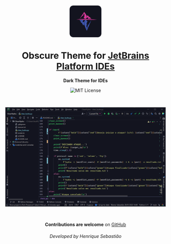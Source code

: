<h1 align="center">
  <br>
  <img src="./icon.png" alt="Obscure Theme Icon" width="100">
  <br>
  <br>
  Obscure Theme for <a href="https://www.jetbrains.com/products/">JetBrains Platform IDEs</a>
  <br>
</h1>

<p align="center">
  <strong>Dark Theme for IDEs</strong>
</p>

<p align="center">
  <img src="https://img.shields.io/github/license/henriquesebastiao/ObscureTheme?color=db399c" alt="MIT License"/>
</p>

<br>

<p align="center">
  <img src="./screenshot.png" alt="Obscure Theme Screenshot for JetBrains IDEs">
</p>

<br>

<p align="center">
  <strong>Contributions are welcome</strong> on <a href="https://github.com/henriquesebastiao/ObscureTheme">GitHub</a>
</p>

<h6 align="center">Developed by <em>Henrique Sebastião</em></h6>